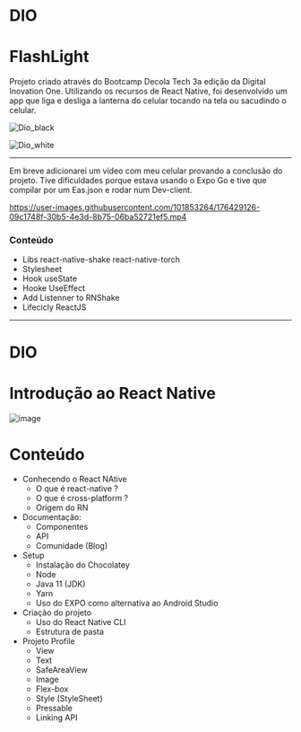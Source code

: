 # DIO

# FlashLight

Projeto criado através do Bootcamp Decola Tech 3a edição da Digital Inovation One. Utilizando os recursos de React Native, foi desenvolvido um app que liga e desliga a lanterna do celular tocando na tela ou sacudindo o celular.

![Dio_black](https://user-images.githubusercontent.com/101853264/176347201-040eb3ad-d8de-453e-bdab-47ccb05da5f3.jpg)

![Dio_white](https://user-images.githubusercontent.com/101853264/176347229-41a4ce57-ac96-4aed-a659-96136ddd1b41.jpg)

--------------------------------------------------------------------

Em breve adicionarei um vídeo com meu celular provando a conclusão do projeto. Tive dificuldades porque estava usando o Expo Go e tive que compilar por um Eas.json e rodar num Dev-client.

https://user-images.githubusercontent.com/101853264/176429126-09c1748f-30b5-4e3d-8b75-06ba52721ef5.mp4

### Conteúdo
 - Libs react-native-shake react-native-torch
 - Stylesheet
 - Hook useState
 - Hooke UseEffect
 - Add Listenner to RNShake
 - Lifecicly ReactJS



---------------------------------------------------------------------



# DIO
# Introdução ao React Native

![image](https://user-images.githubusercontent.com/101853264/175182742-02df2432-4ee5-4971-995b-128261ac6ea0.png)

# Conteúdo
- Conhecendo o React NAtive
  - O que é react-native ?
  - O que é cross-platform ?
  - Origem do RN
- Documentação:
  - Componentes
  - API
  - Comunidade (Blog)
- Setup
  - Instalação do Chocolatey
  - Node
  - Java 11 (JDK)
  - Yarn
  - Uso do EXPO como alternativa ao Android Studio
- Criação do projeto
  - Uso do React Native CLI
  - Estrutura de pasta
- Projeto Profile
  - View
  - Text
  - SafeAreaView
  - Image
  - Flex-box
  - Style (StyleSheet)
  - Pressable
  - Linking API
